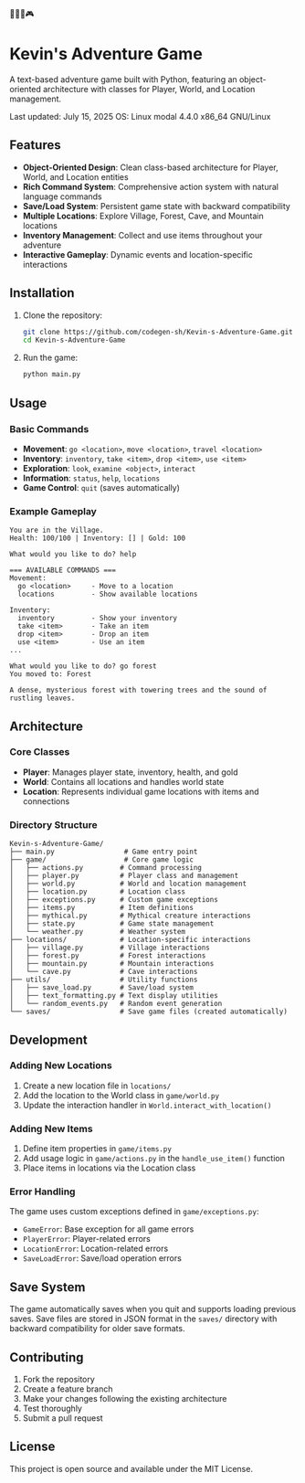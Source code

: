 🌈🌈🌈🎮
# Kevin's Adventure Game

A text-based adventure game built with Python, featuring an object-oriented architecture with classes for Player, World, and Location management.

Last updated: July 15, 2025
OS: Linux modal 4.4.0 x86_64 GNU/Linux

## Features

- **Object-Oriented Design**: Clean class-based architecture for Player, World, and Location entities
- **Rich Command System**: Comprehensive action system with natural language commands
- **Save/Load System**: Persistent game state with backward compatibility
- **Multiple Locations**: Explore Village, Forest, Cave, and Mountain locations
- **Inventory Management**: Collect and use items throughout your adventure
- **Interactive Gameplay**: Dynamic events and location-specific interactions

## Installation

1. Clone the repository:
   ```bash
   git clone https://github.com/codegen-sh/Kevin-s-Adventure-Game.git
   cd Kevin-s-Adventure-Game
   ```

2. Run the game:
   ```bash
   python main.py
   ```

## Usage

### Basic Commands

- **Movement**: `go <location>`, `move <location>`, `travel <location>`
- **Inventory**: `inventory`, `take <item>`, `drop <item>`, `use <item>`
- **Exploration**: `look`, `examine <object>`, `interact`
- **Information**: `status`, `help`, `locations`
- **Game Control**: `quit` (saves automatically)

### Example Gameplay

```
You are in the Village.
Health: 100/100 | Inventory: [] | Gold: 100

What would you like to do? help

=== AVAILABLE COMMANDS ===
Movement:
  go <location>     - Move to a location
  locations         - Show available locations

Inventory:
  inventory         - Show your inventory
  take <item>       - Take an item
  drop <item>       - Drop an item
  use <item>        - Use an item
...

What would you like to do? go forest
You moved to: Forest

A dense, mysterious forest with towering trees and the sound of rustling leaves.
```

## Architecture

### Core Classes

- **Player**: Manages player state, inventory, health, and gold
- **World**: Contains all locations and handles world state
- **Location**: Represents individual game locations with items and connections

### Directory Structure

```
Kevin-s-Adventure-Game/
├── main.py                 # Game entry point
├── game/                   # Core game logic
│   ├── actions.py         # Command processing
│   ├── player.py          # Player class and management
│   ├── world.py           # World and location management
│   ├── location.py        # Location class
│   ├── exceptions.py      # Custom game exceptions
│   ├── items.py           # Item definitions
│   ├── mythical.py        # Mythical creature interactions
│   ├── state.py           # Game state management
│   └── weather.py         # Weather system
├── locations/             # Location-specific interactions
│   ├── village.py         # Village interactions
│   ├── forest.py          # Forest interactions
│   ├── mountain.py        # Mountain interactions
│   └── cave.py            # Cave interactions
├── utils/                 # Utility functions
│   ├── save_load.py       # Save/load system
│   ├── text_formatting.py # Text display utilities
│   └── random_events.py   # Random event generation
└── saves/                 # Save game files (created automatically)
```

## Development

### Adding New Locations

1. Create a new location file in `locations/`
2. Add the location to the World class in `game/world.py`
3. Update the interaction handler in `World.interact_with_location()`

### Adding New Items

1. Define item properties in `game/items.py`
2. Add usage logic in `game/actions.py` in the `handle_use_item()` function
3. Place items in locations via the Location class

### Error Handling

The game uses custom exceptions defined in `game/exceptions.py`:
- `GameError`: Base exception for all game errors
- `PlayerError`: Player-related errors
- `LocationError`: Location-related errors
- `SaveLoadError`: Save/load operation errors

## Save System

The game automatically saves when you quit and supports loading previous saves. Save files are stored in JSON format in the `saves/` directory with backward compatibility for older save formats.

## Contributing

1. Fork the repository
2. Create a feature branch
3. Make your changes following the existing architecture
4. Test thoroughly
5. Submit a pull request

## License

This project is open source and available under the MIT License.
